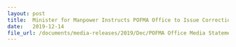 ```yaml
---
layout: post
title:  Minister for Manpower Instructs POFMA Office to Issue Correction Directions
date:   2019-12-14
file_url: /documents/media-releases/2019/Dec/POFMA Office Media Statement 14 Dec Final.pdf
---
```

